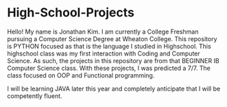 # High-School-Projects

Hello! My name is Jonathan Kim. I am currently a College Freshman pursuing a Computer Science Degree at Wheaton College. 
This repository is PYTHON focused as that is the language I studied in Highschool.
This highschool class was my first interaction with Coding and Computer Science. 
As such, the projects in this repository are from that BEGINNER IB Computer Science class. With these projects, I was predicted a 7/7.
The class focused on OOP and Functional programming.

I will be learning JAVA later this year and completely anticipate that I will be competently fluent. 
